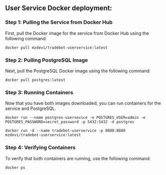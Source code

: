 ## User Service Docker deployment:

### Step 1: Pulling the Service from Docker Hub
First, pull the Docker image for the service from Docker Hub using the following command:
```
docker pull mzdevi/tradebot-userservice:latest
```

### Step 2: Pulling PostgreSQL Image
Next, pull the PostgreSQL Docker image using the following command:
```
docker pull postgres:latest
```

### Step 3: Running Containers
Now that you have both images downloaded, you can run containers for the service and PostgreSQL.
```
docker run --name postgres-usersevice -e POSTGRES_USER=admin -e POSTGRES_PASSWORD=secret_password -p 5432:5432 -d postgres
```
```
docker run -d --name tradebot-userservice -p 8080:8080 mzdevi/tradebot-userservice:latest
```

### Step 4: Verifying Containers
To verify that both containers are running, use the following command:
```
docker ps
```
